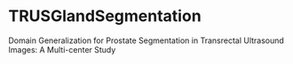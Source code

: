 # TRUSGlandSegmentation
Domain Generalization for Prostate Segmentation in Transrectal Ultrasound Images: A Multi-center Study
